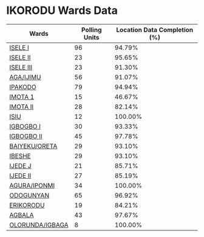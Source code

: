 
# IKORODU Wards Data

| Wards | Polling Units | Location Data Completion (%) |
| ---- | ----- | ------- |
| [ISELE I](./wards/5973-isele-i) | 96 | 94.79% |
| [ISELE II](./wards/5974-isele-ii) | 23 | 95.65% |
| [ISELE III](./wards/5975-isele-iii) | 23 | 91.30% |
| [AGA/IJIMU](./wards/5976-aga/ijimu) | 56 | 91.07% |
| [IPAKODO](./wards/5977-ipakodo) | 79 | 94.94% |
| [IMOTA 1](./wards/5978-imota-1) | 15 | 46.67% |
| [IMOTA II](./wards/5979-imota-ii) | 28 | 82.14% |
| [ISIU](./wards/5980-isiu) | 12 | 100.00% |
| [IGBOGBO I](./wards/5981-igbogbo-i) | 30 | 93.33% |
| [IGBOGBO II](./wards/5982-igbogbo-ii) | 45 | 97.78% |
| [BAIYEKU/ORETA](./wards/5983-baiyeku/oreta) | 29 | 93.10% |
| [IBESHE](./wards/5984-ibeshe) | 29 | 93.10% |
| [IJEDE J](./wards/5985-ijede-j) | 21 | 85.71% |
| [IJEDE II](./wards/5986-ijede-ii) | 27 | 85.19% |
| [AGURA/IPONMI](./wards/5987-agura/iponmi) | 34 | 100.00% |
| [ODOGUNYAN](./wards/5988-odogunyan) | 65 | 96.92% |
| [ERIKORODU](./wards/5989-erikorodu) | 19 | 84.21% |
| [AGBALA](./wards/5990-agbala) | 43 | 97.67% |
| [OLORUNDA/IGBAGA](./wards/5991-olorunda/igbaga) | 8 | 100.00% |




